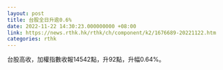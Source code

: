 ```yaml
---
layout: post
title: 台股全日升逾0.6%
date: 2022-11-22 14:30:23.000000000 +08:00
link: https://news.rthk.hk/rthk/ch/component/k2/1676689-20221122.htm
categories: rthk
---
```


台股高收，加權指數收報14542點，升92點，升幅0.64%。
